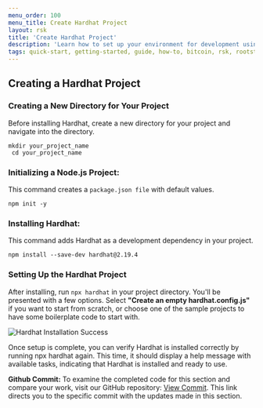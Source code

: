 ```yaml
---
menu_order: 100
menu_title: Create Hardhat Project
layout: rsk
title: 'Create Hardhat Project'
description: 'Learn how to set up your environment for development using Hardhat'
tags: quick-start, getting-started, guide, how-to, bitcoin, rsk, rootstock, blockchain
---
```

## Creating a Hardhat Project

### Creating a New Directory for Your Project

Before installing Hardhat, create a new directory for your project and navigate into the directory.

```shell
mkdir your_project_name
 cd your_project_name
```

### Initializing a Node.js Project:

This command creates a `package.json file` with default values.

```shell
npm init -y
```

### Installing Hardhat:

This command adds Hardhat as a development dependency in your project.

```shell
npm install --save-dev hardhat@2.19.4
```

### Setting Up the Hardhat Project

After installing, run `npx hardhat` in your project directory. You'll be presented with a few options. Select **"Create an empty hardhat.config.js"** if you want to start from scratch, or choose one of the sample projects to have some boilerplate code to start with.

![Hardhat Installation Success](/assets/img/guides/quickstart/hardhat/install-success.png)

Once setup is complete, you can verify Hardhat is installed correctly by running npx hardhat again. This time, it should display a help message with available tasks, indicating that Hardhat is installed and ready to use.

**Github Commit:** To examine the completed code for this section and compare your work, visit our GitHub repository: [View Commit](https://github.com/jesus-iov/rootstock-quick-start-guide/commit/eee29a35cca5bda9727db761ed4525af391e1a9f). This link directs you to the specific commit with the updates made in this section.
